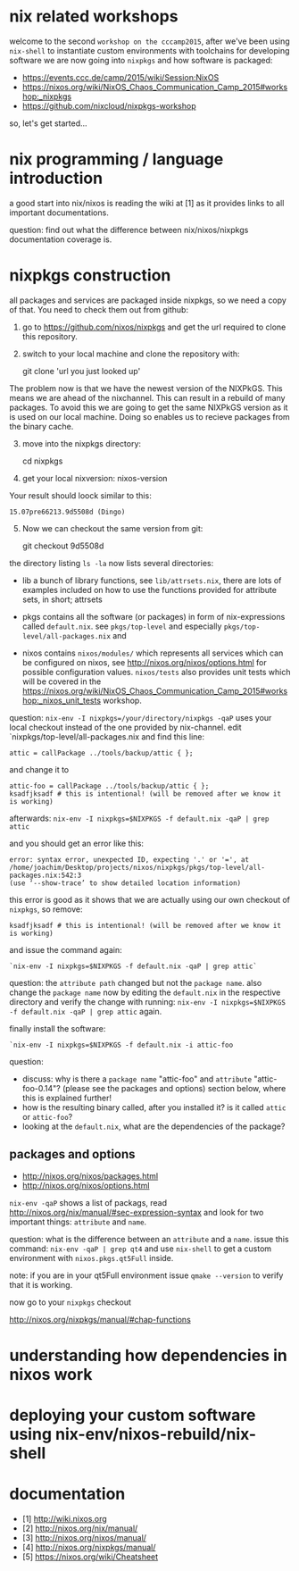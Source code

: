 # nix related workshops

welcome to the second `workshop on the cccamp2015`, after we've been using `nix-shell` to instantiate custom environments with toolchains for 
developing software we are now going into `nixpkgs` and how software is packaged:

* https://events.ccc.de/camp/2015/wiki/Session:NixOS
* https://nixos.org/wiki/NixOS_Chaos_Communication_Camp_2015#workshop:_nixpkgs
* https://github.com/nixcloud/nixpkgs-workshop

so, let's get started...

# nix programming / language introduction

a good start into nix/nixos is reading the wiki at [1] as it provides links to all important documentations. 

question: find out what the difference between nix/nixos/nixpkgs documentation coverage is. 

# nixpkgs construction

all packages and services are packaged inside nixpkgs, so we need a copy of that.
You need to check them out from github:

1. go to https://github.com/nixos/nixpkgs and get the url required to clone 
this repository.

2. switch to your local machine and clone the repository with:

    git clone 'url you just looked up'

The problem now is that we have the newest version of the NIXPkGS. This 
means we are ahead of the nixchannel. This can result in a rebuild of many 
packages. To avoid this we are going to get the same NIXPkGS version as it is 
used on our local machine. Doing so enables us to recieve packages from the binary cache.

3. move into the nixpkgs directory:

    cd nixpkgs

4. get your local nixversion:
    nixos-version

Your result should loock similar to this:

    15.07pre66213.9d5508d (Dingo)

5. Now we can checkout the same version from git:

    git checkout 9d5508d

the directory listing `ls -la` now lists several directories:

* lib
  a bunch of library functions, see `lib/attrsets.nix`, there are lots of examples included on how to use the functions provided for attribute sets, in short; attrsets

* pkgs
  contains all the software (or packages) in form of nix-expressions called `default.nix`. see `pkgs/top-level` and especially `pkgs/top-level/all-packages.nix` and 

* nixos
  contains `nixos/modules/` which represents all services which can be configured on nixos, see http://nixos.org/nixos/options.html for possible configuration values. 
  `nixos/tests` also provides unit tests which will be covered in the https://nixos.org/wiki/NixOS_Chaos_Communication_Camp_2015#workshop:_nixos_unit_tests workshop.

question: `nix-env -I nixpkgs=/your/directory/nixpkgs -qaP` uses your local checkout instead of the one provided by nix-channel. edit `nixpkgs/top-level/all-packages.nix and find this line:

    attic = callPackage ../tools/backup/attic { };

and change it to 

    attic-foo = callPackage ../tools/backup/attic { };
    ksadfjksadf # this is intentional! (will be removed after we know it is working)

afterwards: `nix-env -I nixpkgs=$NIXPKGS -f default.nix -qaP | grep attic`

and you should get an error like this:

    error: syntax error, unexpected ID, expecting '.' or '=', at /home/joachim/Desktop/projects/nixos/nixpkgs/pkgs/top-level/all-packages.nix:542:3
    (use ‘--show-trace’ to show detailed location information)

this error is good as it shows that we are actually using our own checkout of `nixpkgs`, so remove:

    ksadfjksadf # this is intentional! (will be removed after we know it is working)

and issue the command again:

    `nix-env -I nixpkgs=$NIXPKGS -f default.nix -qaP | grep attic`

question: the `attribute path` changed but not the `package name`. also change the `package name` now by editing the `default.nix` in the respective directory and verify the change with running: `nix-env -I nixpkgs=$NIXPKGS -f default.nix -qaP | grep attic` again.

finally install the software:

    `nix-env -I nixpkgs=$NIXPKGS -f default.nix -i attic-foo

question: 

* discuss: why is there a `package name` "attic-foo" and `attribute` "attic-foo-0.14"? (please see the packages and options) section below, where this is explained further!
* how is the resulting binary called, after you installed it? is it called `attic` or `attic-foo`?
* looking at the `default.nix`, what are the dependencies of the package?

## packages and options
* http://nixos.org/nixos/packages.html
* http://nixos.org/nixos/options.html

`nix-env -qaP` shows a list of packags, read http://nixos.org/nix/manual/#sec-expression-syntax and look for two important things: `attribute` and `name`.

question: what is the difference between an `attribute` and a `name`. issue this command: `nix-env -qaP | grep qt4` and use `nix-shell` to 
get a custom environment with `nixos.pkgs.qt5Full` inside. 

note: if you are in your qt5Full environment issue `qmake --version` to verify that it is working.

now go to your `nixpkgs` checkout 



http://nixos.org/nixpkgs/manual/#chap-functions

# understanding how dependencies in nixos work
# deploying your custom software using nix-env/nixos-rebuild/nix-shell

# documentation

* [1] http://wiki.nixos.org
* [2] http://nixos.org/nix/manual/
* [3] http://nixos.org/nixos/manual/
* [4] http://nixos.org/nixpkgs/manual/
* [5] https://nixos.org/wiki/Cheatsheet

